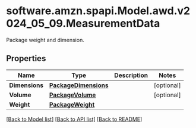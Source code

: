 # software.amzn.spapi.Model.awd.v2024_05_09.MeasurementData
Package weight and dimension.

## Properties

Name | Type | Description | Notes
------------ | ------------- | ------------- | -------------
**Dimensions** | [**PackageDimensions**](PackageDimensions.md) |  | [optional] 
**Volume** | [**PackageVolume**](PackageVolume.md) |  | [optional] 
**Weight** | [**PackageWeight**](PackageWeight.md) |  | 

[[Back to Model list]](../README.md#documentation-for-models) [[Back to API list]](../README.md#documentation-for-api-endpoints) [[Back to README]](../README.md)

